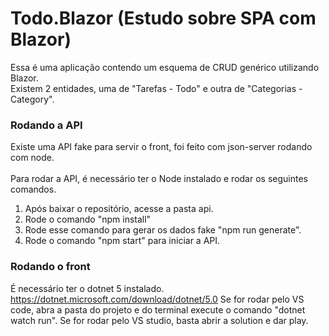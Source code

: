 # Todo.Blazor (Estudo sobre SPA com Blazor)

Essa é uma aplicação contendo um esquema de CRUD genérico utilizando Blazor. <br>
Existem 2 entidades, uma de "Tarefas - Todo" e outra de "Categorias - Category".

### Rodando a API
Existe uma API fake para servir o front, foi feito com json-server rodando com node.
<br><br>
Para rodar a API, é necessário ter o Node instalado e rodar os seguintes comandos.

1. Após baixar o repositório, acesse a pasta api.
2. Rode o comando "npm install"
3. Rode esse comando para gerar os dados fake "npm run generate".
4. Rode o comando "npm start" para iniciar a API.

### Rodando o front

É necessário ter o dotnet 5 instalado. https://dotnet.microsoft.com/download/dotnet/5.0
Se for rodar pelo VS code, abra a pasta do projeto e do terminal execute o comando "dotnet watch run".
Se for rodar pelo VS studio, basta abrir a solution e dar play.




